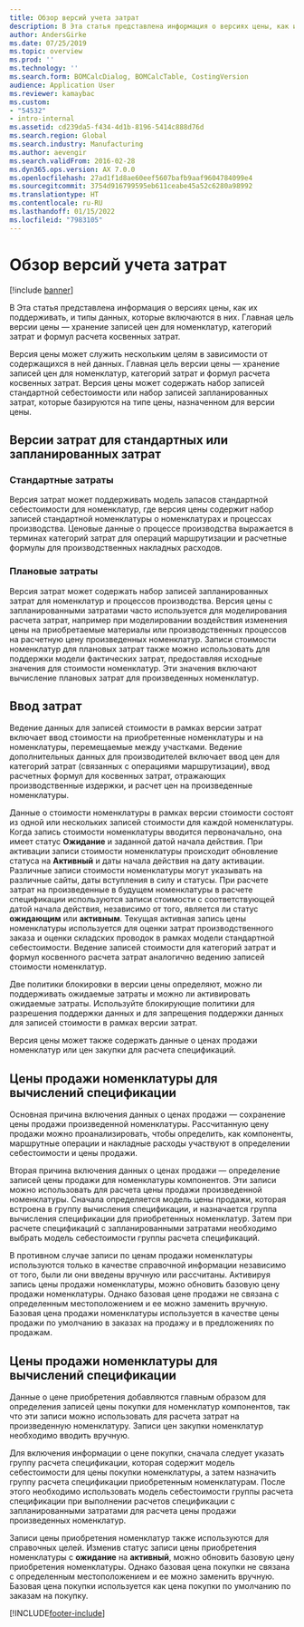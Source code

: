 ```yaml
---
title: Обзор версий учета затрат
description: В Эта статья представлена информация о версиях цены, как их поддерживать, и типы данных, которые включаются в них. Главная цель версии цены — хранение записей цен для номенклатур, категорий затрат и формул расчета косвенных затрат.
author: AndersGirke
ms.date: 07/25/2019
ms.topic: overview
ms.prod: ''
ms.technology: ''
ms.search.form: BOMCalcDialog, BOMCalcTable, CostingVersion
audience: Application User
ms.reviewer: kamaybac
ms.custom:
- "54532"
- intro-internal
ms.assetid: cd239da5-f434-4d1b-8196-5414c888d76d
ms.search.region: Global
ms.search.industry: Manufacturing
ms.author: aevengir
ms.search.validFrom: 2016-02-28
ms.dyn365.ops.version: AX 7.0.0
ms.openlocfilehash: 27ad1f1d8ae60eef5607bafb9aaf9604784099e4
ms.sourcegitcommit: 3754d916799595eb611ceabe45a52c6280a98992
ms.translationtype: HT
ms.contentlocale: ru-RU
ms.lasthandoff: 01/15/2022
ms.locfileid: "7983105"
---
```

# <a name="costing-versions-overview"></a>Обзор версий учета затрат

[!include [banner](../includes/banner.md)]

В Эта статья представлена информация о версиях цены, как их поддерживать, и типы данных, которые включаются в них. Главная цель версии цены — хранение записей цен для номенклатур, категорий затрат и формул расчета косвенных затрат.

Версия цены может служить нескольким целям в зависимости от содержащихся в ней данных. Главная цель версии цены — хранение записей цен для номенклатур, категорий затрат и формул расчета косвенных затрат. Версия цены может содержать набор записей стандартной себестоимости или набор записей запланированных затрат, которые базируются на типе цены, назначенном для версии цены.

## <a name="costing-versions-for-standard-or-planned-costs"></a>Версии затрат для стандартных или запланированных затрат
### <a name="standard-costs"></a>Стандартные затраты

Версия затрат может поддерживать модель запасов стандартной себестоимости для номенклатур, где версия цены содержит набор записей стандартной номенклатуры о номенклатурах и процессах производства. Ценовые данные о процессе производства выражается в терминах категорий затрат для операций маршрутизации и расчетные формулы для производственных накладных расходов.

### <a name="planned-costs"></a>Плановые затраты

Версия затрат может содержать набор записей запланированных затрат для номенклатур и процессов производства. Версия цены с запланированными затратами часто используется для моделирования расчета затрат, например при моделировании воздействия изменения цены на приобретаемые материалы или производственных процессов на расчетную цену произведенных номенклатур. Записи стоимости номенклатур для плановых затрат также можно использовать для поддержки модели фактических затрат, предоставляя исходные значения для стоимости номенклатур. Эти значения включают вычисление плановых затрат для произведенных номенклатур.

## <a name="entering-costs"></a>Ввод затрат
Ведение данных для записей стоимости в рамках версии затрат включает ввод стоимости на приобретенные номенклатуры и на номенклатуры, перемещаемые между участками. Ведение дополнительных данных для производителей включает ввод цен для категорий затрат (связанных с операциями маршрутизации), ввод расчетных формул для косвенных затрат, отражающих производственные издержки, и расчет цен на произведенные номенклатуры. 

Данные о стоимости номенклатуры в рамках версии стоимости состоят из одной или нескольких записей стоимости для каждой номенклатуры. Когда запись стоимости номенклатуры вводится первоначально, она имеет статус **Ожидание** и заданной датой начала действия. При активации записи стоимости номенклатуры происходит обновление статуса на **Активный** и даты начала действия на дату активации. Различные записи стоимости номенклатуры могут указывать на различные сайты, даты вступления в силу и статусы. При расчете затрат на произведенные в будущем номенклатуры в расчете спецификации используются записи стоимости с соответствующей датой начала действия, независимо от того, является ли статус **ожидающим** или **активным**. Текущая активная запись цены номенклатуры используется для оценки затрат производственного заказа и оценки складских проводок в рамках модели стандартной себестоимости. Ведение записей стоимости для категорий затрат и формул косвенного расчета затрат аналогично ведению записей стоимости номенклатур. 

Две политики блокировки в версии цены определяют, можно ли поддерживать ожидаемые затраты и можно ли активировать ожидаемые затраты. Используйте блокирующие политики для разрешения поддержки данных и для запрещения поддержки данных для записей стоимости в рамках версии затрат. 

Версия цены может также содержать данные о ценах продажи номенклатур или цен закупки для расчета спецификаций.

## <a name="item-sales-prices-for-bom-calculations"></a>Цены продажи номенклатуры для вычислений спецификации
Основная причина включения данных о ценах продажи — сохранение цены продажи произведенной номенклатуры. Рассчитанную цену продажи можно проанализировать, чтобы определить, как компоненты, маршрутные операции и накладные расходы участвуют в определении себестоимости и цены продажи. 

Вторая причина включения данных о ценах продажи — определение записей цены продажи для номенклатуры компонентов. Эти записи можно использовать для расчета цены продажи произведенной номенклатуры. Сначала определяется модель цены продажи, которая встроена в группу вычисления спецификации, и назначается группа вычисления спецификации для приобретенных номенклатур. Затем при расчете спецификаций с запланированными затратами необходимо выбрать модель себестоимости группы расчета спецификаций. 

В противном случае записи по ценам продажи номенклатуры используются только в качестве справочной информации независимо от того, были ли они введены вручную или рассчитаны. Активируя запись цены продажи номенклатуры, можно обновить базовую цену продажи номенклатуры. Однако базовая цене продажи не связана с определенным местоположением и ее можно заменить вручную. Базовая цена продажи номенклатуры используется в качестве цены продажи по умолчанию в заказах на продажу и в предложениях по продажам.

## <a name="item-purchase-prices-for-bom-calculations"></a>Цены продажи номенклатуры для вычислений спецификации
Данные о цене приобретения добавляются главным образом для определения записей цены покупки для номенклатур компонентов, так что эти записи можно использовать для расчета затрат на произведенную номенклатуру. Записи цен закупки номенклатур необходимо вводить вручную. 

Для включения информации о цене покупки, сначала следует указать группу расчета спецификации, которая содержит модель себестоимости для цены покупки номенклатуры, а затем назначить группу расчета спецификации приобретенным номенклатурам. После этого необходимо использовать модель себестоимости группы расчета спецификации при выполнении расчетов спецификации с запланированными затратами для расчета цены продажи произведенных номенклатур. 

Записи цены приобретения номенклатур также используются для справочных целей. Изменив статус записи цены приобретения номенклатуры с **ожидание** на **активный**, можно обновить базовую цену приобретения номенклатуры. Однако базовая цена покупки не связана с определенным местоположением и ее можно заменить вручную. Базовая цена покупки используется как цена покупки по умолчанию по заказам на покупку.





[!INCLUDE[footer-include](../../includes/footer-banner.md)]